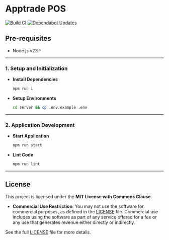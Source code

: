 # Apptrade POS

[![Build CI](https://github.com/mrepol742/apptrade-pos/actions/workflows/build.yml/badge.svg)](https://github.com/mrepol742/apptrade-pos/actions/workflows/build.yml)
[![Dependabot Updates](https://github.com/mrepol742/apptrade-pos/actions/workflows/dependabot/dependabot-updates/badge.svg)](https://github.com/mrepol742/apptrade-pos/actions/workflows/dependabot/dependabot-updates)

## Pre-requisites

- Node.js v23.^

---

### **1. Setup and Initialization**

- **Install Dependencies**  

  ```sh
  npm run i
  ```

- **Setup Environments**  

  ```sh
  cd server && cp .env.example .env
  ```

---

### **2. Application Development**

- **Start Application**  

  ```sh
  npm run start
  ```

- **Lint Code**  

  ```sh
  npm run lint
  ```
---

## License

This project is licensed under the **MIT License with Commons Clause**.

- **Commercial Use Restriction**: You may not use the software for commercial purposes, as defined in the [LICENSE](LICENSE) file. Commercial use includes using the software as part of any service offered for a fee or any use that generates revenue either directly or indirectly.

See the full [LICENSE](LICENSE) file for more details.
